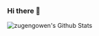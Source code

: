 ### Hi there 👋

<!--
**Zugengowen/zugengowen** is a ✨ _special_ ✨ repository because its `README.md` (this file) appears on your GitHub profile.

Here are some ideas to get you started:

- 🔭 I’m currently working on ...
- 🌱 I’m currently learning ...
- 👯 I’m looking to collaborate on ...
- 🤔 I’m looking for help with ...
- 💬 Ask me about ...
- 📫 How to reach me: ...
- 😄 Pronouns: ...
- ⚡ Fun fact: ...
-->

<img align="left" alt="zugengowen's Github Stats" src="https://github-readme-stats.vercel.app/api?username=zugengowen&show_icons=true&hide_border=true" />
